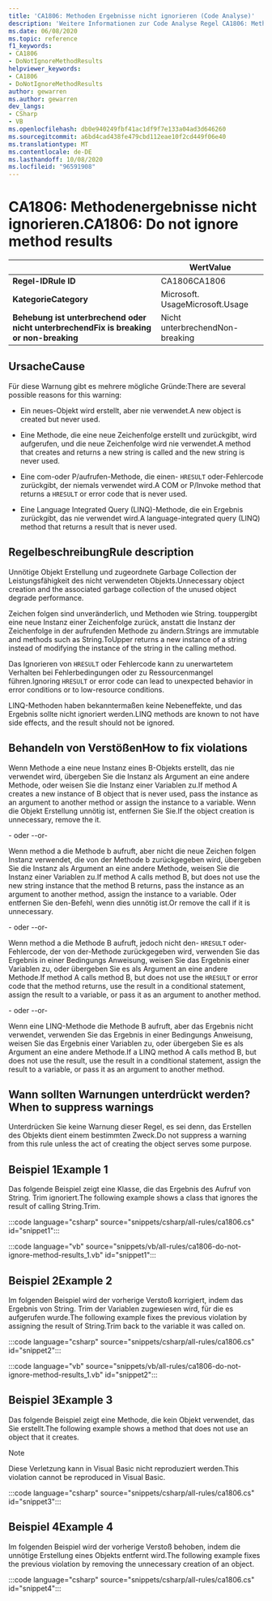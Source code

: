 ```yaml
---
title: 'CA1806: Methoden Ergebnisse nicht ignorieren (Code Analyse)'
description: 'Weitere Informationen zur Code Analyse Regel CA1806: Methoden Ergebnisse nicht ignorieren'
ms.date: 06/08/2020
ms.topic: reference
f1_keywords:
- CA1806
- DoNotIgnoreMethodResults
helpviewer_keywords:
- CA1806
- DoNotIgnoreMethodResults
author: gewarren
ms.author: gewarren
dev_langs:
- CSharp
- VB
ms.openlocfilehash: db0e940249fbf41ac1df9f7e133a04ad3d646260
ms.sourcegitcommit: a6bd4cad438fe479cbd112eae10f2cd449f06e40
ms.translationtype: MT
ms.contentlocale: de-DE
ms.lasthandoff: 10/08/2020
ms.locfileid: "96591908"
---
```

# <a name="ca1806-do-not-ignore-method-results"></a><span data-ttu-id="d4717-103">CA1806: Methodenergebnisse nicht ignorieren.</span><span class="sxs-lookup"><span data-stu-id="d4717-103">CA1806: Do not ignore method results</span></span>

| | <span data-ttu-id="d4717-104">Wert</span><span class="sxs-lookup"><span data-stu-id="d4717-104">Value</span></span> |
|-|-|
| <span data-ttu-id="d4717-105">**Regel-ID**</span><span class="sxs-lookup"><span data-stu-id="d4717-105">**Rule ID**</span></span> |<span data-ttu-id="d4717-106">CA1806</span><span class="sxs-lookup"><span data-stu-id="d4717-106">CA1806</span></span>|
| <span data-ttu-id="d4717-107">**Kategorie**</span><span class="sxs-lookup"><span data-stu-id="d4717-107">**Category**</span></span> |<span data-ttu-id="d4717-108">Microsoft. Usage</span><span class="sxs-lookup"><span data-stu-id="d4717-108">Microsoft.Usage</span></span>|
| <span data-ttu-id="d4717-109">**Behebung ist unterbrechend oder nicht unterbrechend**</span><span class="sxs-lookup"><span data-stu-id="d4717-109">**Fix is breaking or non-breaking**</span></span> |<span data-ttu-id="d4717-110">Nicht unterbrechend</span><span class="sxs-lookup"><span data-stu-id="d4717-110">Non-breaking</span></span>|

## <a name="cause"></a><span data-ttu-id="d4717-111">Ursache</span><span class="sxs-lookup"><span data-stu-id="d4717-111">Cause</span></span>

<span data-ttu-id="d4717-112">Für diese Warnung gibt es mehrere mögliche Gründe:</span><span class="sxs-lookup"><span data-stu-id="d4717-112">There are several possible reasons for this warning:</span></span>

- <span data-ttu-id="d4717-113">Ein neues-Objekt wird erstellt, aber nie verwendet.</span><span class="sxs-lookup"><span data-stu-id="d4717-113">A new object is created but never used.</span></span>

- <span data-ttu-id="d4717-114">Eine Methode, die eine neue Zeichenfolge erstellt und zurückgibt, wird aufgerufen, und die neue Zeichenfolge wird nie verwendet.</span><span class="sxs-lookup"><span data-stu-id="d4717-114">A method that creates and returns a new string is called and the new string is never used.</span></span>

- <span data-ttu-id="d4717-115">Eine com-oder P/aufrufen-Methode, die einen- `HRESULT` oder-Fehlercode zurückgibt, der niemals verwendet wird.</span><span class="sxs-lookup"><span data-stu-id="d4717-115">A COM or P/Invoke method that returns a `HRESULT` or error code that is never used.</span></span>

- <span data-ttu-id="d4717-116">Eine Language Integrated Query (LINQ)-Methode, die ein Ergebnis zurückgibt, das nie verwendet wird.</span><span class="sxs-lookup"><span data-stu-id="d4717-116">A language-integrated query (LINQ) method that returns a result that is never used.</span></span>

## <a name="rule-description"></a><span data-ttu-id="d4717-117">Regelbeschreibung</span><span class="sxs-lookup"><span data-stu-id="d4717-117">Rule description</span></span>

<span data-ttu-id="d4717-118">Unnötige Objekt Erstellung und zugeordnete Garbage Collection der Leistungsfähigkeit des nicht verwendeten Objekts.</span><span class="sxs-lookup"><span data-stu-id="d4717-118">Unnecessary object creation and the associated garbage collection of the unused object degrade performance.</span></span>

<span data-ttu-id="d4717-119">Zeichen folgen sind unveränderlich, und Methoden wie String. touppergibt eine neue Instanz einer Zeichenfolge zurück, anstatt die Instanz der Zeichenfolge in der aufrufenden Methode zu ändern.</span><span class="sxs-lookup"><span data-stu-id="d4717-119">Strings are immutable and methods such as String.ToUpper returns a new instance of a string instead of modifying the instance of the string in the calling method.</span></span>

<span data-ttu-id="d4717-120">Das Ignorieren von `HRESULT` oder Fehlercode kann zu unerwartetem Verhalten bei Fehlerbedingungen oder zu Ressourcenmangel führen.</span><span class="sxs-lookup"><span data-stu-id="d4717-120">Ignoring `HRESULT` or error code can lead to unexpected behavior in error conditions or to low-resource conditions.</span></span>

<span data-ttu-id="d4717-121">LINQ-Methoden haben bekanntermaßen keine Nebeneffekte, und das Ergebnis sollte nicht ignoriert werden.</span><span class="sxs-lookup"><span data-stu-id="d4717-121">LINQ methods are known to not have side effects, and the result should not be ignored.</span></span>

## <a name="how-to-fix-violations"></a><span data-ttu-id="d4717-122">Behandeln von Verstößen</span><span class="sxs-lookup"><span data-stu-id="d4717-122">How to fix violations</span></span>

<span data-ttu-id="d4717-123">Wenn Methode a eine neue Instanz eines B-Objekts erstellt, das nie verwendet wird, übergeben Sie die Instanz als Argument an eine andere Methode, oder weisen Sie die Instanz einer Variablen zu.</span><span class="sxs-lookup"><span data-stu-id="d4717-123">If method A creates a new instance of B object that is never used, pass the instance as an argument to another method or assign the instance to a variable.</span></span> <span data-ttu-id="d4717-124">Wenn die Objekt Erstellung unnötig ist, entfernen Sie Sie.</span><span class="sxs-lookup"><span data-stu-id="d4717-124">If the object creation is unnecessary, remove the it.</span></span>

<span data-ttu-id="d4717-125">- oder -</span><span class="sxs-lookup"><span data-stu-id="d4717-125">-or-</span></span>

<span data-ttu-id="d4717-126">Wenn method a die Methode b aufruft, aber nicht die neue Zeichen folgen Instanz verwendet, die von der Methode b zurückgegeben wird, übergeben Sie die Instanz als Argument an eine andere Methode, weisen Sie die Instanz einer Variablen zu.</span><span class="sxs-lookup"><span data-stu-id="d4717-126">If method A calls method B, but does not use the new string instance that the method B returns, pass the instance as an argument to another method, assign the instance to a variable.</span></span> <span data-ttu-id="d4717-127">Oder entfernen Sie den-Befehl, wenn dies unnötig ist.</span><span class="sxs-lookup"><span data-stu-id="d4717-127">Or remove the call if it is unnecessary.</span></span>

<span data-ttu-id="d4717-128">- oder -</span><span class="sxs-lookup"><span data-stu-id="d4717-128">-or-</span></span>

<span data-ttu-id="d4717-129">Wenn method a die Methode B aufruft, jedoch nicht den- `HRESULT` oder-Fehlercode, der von der-Methode zurückgegeben wird, verwenden Sie das Ergebnis in einer Bedingungs Anweisung, weisen Sie das Ergebnis einer Variablen zu, oder übergeben Sie es als Argument an eine andere Methode.</span><span class="sxs-lookup"><span data-stu-id="d4717-129">If method A calls method B, but does not use the `HRESULT` or error code that the method returns, use the result in a conditional statement, assign the result to a variable, or pass it as an argument to another method.</span></span>

<span data-ttu-id="d4717-130">- oder -</span><span class="sxs-lookup"><span data-stu-id="d4717-130">-or-</span></span>

<span data-ttu-id="d4717-131">Wenn eine LINQ-Methode die Methode B aufruft, aber das Ergebnis nicht verwendet, verwenden Sie das Ergebnis in einer Bedingungs Anweisung, weisen Sie das Ergebnis einer Variablen zu, oder übergeben Sie es als Argument an eine andere Methode.</span><span class="sxs-lookup"><span data-stu-id="d4717-131">If a LINQ method A calls method B, but does not use the result, use the result in a conditional statement, assign the result to a variable, or pass it as an argument to another method.</span></span>

## <a name="when-to-suppress-warnings"></a><span data-ttu-id="d4717-132">Wann sollten Warnungen unterdrückt werden?</span><span class="sxs-lookup"><span data-stu-id="d4717-132">When to suppress warnings</span></span>

<span data-ttu-id="d4717-133">Unterdrücken Sie keine Warnung dieser Regel, es sei denn, das Erstellen des Objekts dient einem bestimmten Zweck.</span><span class="sxs-lookup"><span data-stu-id="d4717-133">Do not suppress a warning from this rule unless the act of creating the object serves some purpose.</span></span>

## <a name="example-1"></a><span data-ttu-id="d4717-134">Beispiel 1</span><span class="sxs-lookup"><span data-stu-id="d4717-134">Example 1</span></span>

<span data-ttu-id="d4717-135">Das folgende Beispiel zeigt eine Klasse, die das Ergebnis des Aufruf von String. Trim ignoriert.</span><span class="sxs-lookup"><span data-stu-id="d4717-135">The following example shows a class that ignores the result of calling String.Trim.</span></span>

:::code language="csharp" source="snippets/csharp/all-rules/ca1806.cs" id="snippet1":::

:::code language="vb" source="snippets/vb/all-rules/ca1806-do-not-ignore-method-results_1.vb" id="snippet1":::

## <a name="example-2"></a><span data-ttu-id="d4717-136">Beispiel 2</span><span class="sxs-lookup"><span data-stu-id="d4717-136">Example 2</span></span>

<span data-ttu-id="d4717-137">Im folgenden Beispiel wird der vorherige Verstoß korrigiert, indem das Ergebnis von String. Trim der Variablen zugewiesen wird, für die es aufgerufen wurde.</span><span class="sxs-lookup"><span data-stu-id="d4717-137">The following example fixes the previous violation by assigning the result of String.Trim back to the variable it was called on.</span></span>

:::code language="csharp" source="snippets/csharp/all-rules/ca1806.cs" id="snippet2":::

:::code language="vb" source="snippets/vb/all-rules/ca1806-do-not-ignore-method-results_1.vb" id="snippet2":::

## <a name="example-3"></a><span data-ttu-id="d4717-138">Beispiel 3</span><span class="sxs-lookup"><span data-stu-id="d4717-138">Example 3</span></span>

<span data-ttu-id="d4717-139">Das folgende Beispiel zeigt eine Methode, die kein Objekt verwendet, das Sie erstellt.</span><span class="sxs-lookup"><span data-stu-id="d4717-139">The following example shows a method that does not use an object that it creates.</span></span>

> [!NOTE]
> <span data-ttu-id="d4717-140">Diese Verletzung kann in Visual Basic nicht reproduziert werden.</span><span class="sxs-lookup"><span data-stu-id="d4717-140">This violation cannot be reproduced in Visual Basic.</span></span>

:::code language="csharp" source="snippets/csharp/all-rules/ca1806.cs" id="snippet3":::

## <a name="example-4"></a><span data-ttu-id="d4717-141">Beispiel 4</span><span class="sxs-lookup"><span data-stu-id="d4717-141">Example 4</span></span>

<span data-ttu-id="d4717-142">Im folgenden Beispiel wird der vorherige Verstoß behoben, indem die unnötige Erstellung eines Objekts entfernt wird.</span><span class="sxs-lookup"><span data-stu-id="d4717-142">The following example fixes the previous violation by removing the unnecessary creation of an object.</span></span>

:::code language="csharp" source="snippets/csharp/all-rules/ca1806.cs" id="snippet4":::

<!-- Examples don't exist for the following...

The following example shows a method that ignores the error code that the native method GetShortPathName returns.

The following example fixes the previous violation by checking the error code and throwing an exception when the call fails.
-->
